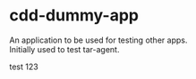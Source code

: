 # cdd-dummy-app

An application to be used for testing other apps.  
Initially used to test tar-agent.    


test 123
